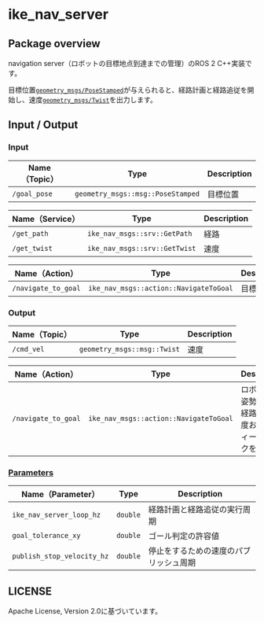 # ike_nav_server

## Package overview
navigation server（ロボットの目標地点到達までの管理）のROS 2 C++実装です。

目標位置[`geometry_msgs/PoseStamped`](http://docs.ros.org/en/noetic/api/geometry_msgs/html/msg/PoseStamped.html)が与えられると、経路計画と経路追従を開始し、速度[`geometry_msgs/Twist`](http://docs.ros.org/en/melodic/api/geometry_msgs/html/msg/Twist.html)を出力します。

## Input / Output

### Input

| **Name（Topic）** | **Type**                                          | **Description**                             | 
| ------------- | --------------------------------------------- | --------------------------------------- | 
| `/goal_pose`          | `geometry_msgs::msg::PoseStamped`                  | 目標位置         |

| **Name（Service）** | **Type**                                          | **Description**                             | 
| ------------- | --------------------------------------------- | --------------------------------------- | 
| `/get_path`          | `ike_nav_msgs::srv::GetPath`                  | 経路         | 
| `/get_twist`          | `ike_nav_msgs::srv::GetTwist`                  | 速度         | 

| **Name（Action）** | **Type**                                          | **Description**                             | 
| ------------- | --------------------------------------------- | --------------------------------------- | 
| `/navigate_to_goal`          | `ike_nav_msgs::action::NavigateToGoal`                  | 目標位置         | 

### Output

| **Name（Topic）**        | **Type**                                 | **Description**                                      | 
| -------------------- | ------------------------------------ | ------------------------------------------------ | 
| `/cmd_vel`          | `geometry_msgs::msg::Twist`                  | 速度         | 

| **Name（Action）** | **Type**                                          | **Description**                             | 
| ------------- | --------------------------------------------- | --------------------------------------- | 
| `/navigate_to_goal`          | `ike_nav_msgs::action::NavigateToGoal`                  | ロボットの姿勢、目標経路から速度およびフィードバックを出力         | 

### [Parameters](../ike_nav_parameters/config/ike_nav_server_parameter.yaml)

| **Name（Parameter）**   | **Type**        | **Description**            | 
| ------------------- | ----------- | ---------------------- | 
| `ike_nav_server_loop_hz`           | `double` |      経路計画と経路追従の実行周期      | 
| `goal_tolerance_xy`           | `double` | ゴール判定の許容値           | 
| `publish_stop_velocity_hz`           | `double` | 停止をするための速度のパブリッシュ周期           | 

## LICENSE

Apache License, Version 2.0に基づいています。
